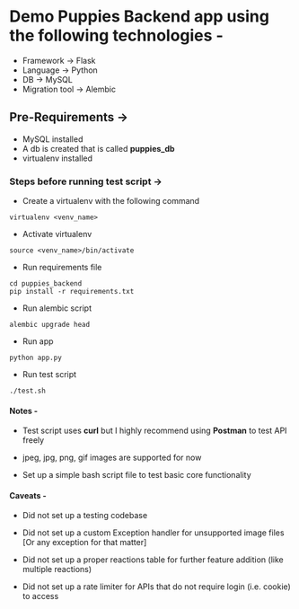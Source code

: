 # Demo Puppies Backend app using the following technologies -

* Framework -> Flask
* Language -> Python
* DB -> MySQL
* Migration tool -> Alembic

## Pre-Requirements ->

* MySQL installed
* A db is created that is called **puppies_db**
* virtualenv installed

### Steps before running test script ->

* Create a virtualenv with the following command

`virtualenv <venv_name>`

* Activate virtualenv

`source <venv_name>/bin/activate`

* Run requirements file

`cd puppies_backend`
<br/>
`pip install -r requirements.txt`

* Run alembic script

`alembic upgrade head`

* Run app

`python app.py`

* Run test script

`./test.sh`

#### Notes -

* Test script uses **curl** but I highly recommend using **Postman** to test API freely

* jpeg, jpg, png, gif images are supported for now

* Set up a simple bash script file to test basic core functionality


#### Caveats -

* Did not set up a testing codebase

* Did not set up a custom Exception handler for unsupported image files [Or any exception for that matter]

* Did not set up a proper reactions table for further feature addition (like multiple reactions)

* Did not set up a rate limiter for APIs that do not require login (i.e. cookie) to access

